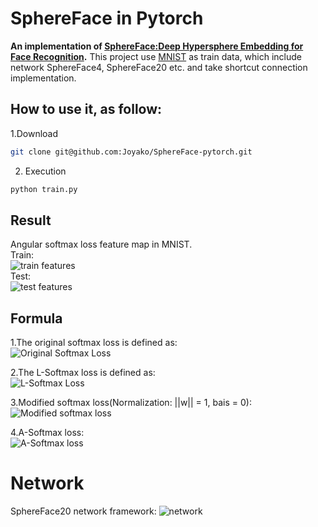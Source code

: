 # SphereFace in Pytorch

**An implementation of [SphereFace:Deep Hypersphere Embedding for Face Recognition](https://arxiv.org/abs/1704.08063).**
This project use [MNIST](https://github.com/Joyako/SphereFace-pytorch/tree/master/data/MNIST) as train data, which include 
network SphereFace4, SphereFace20 etc. and take shortcut connection implementation.

## How to use it, as follow:
1.Download
```bash
git clone git@github.com:Joyako/SphereFace-pytorch.git
```
    
2. Execution
```bash
python train.py
```

## Result
Angular softmax loss feature map in MNIST.  
Train:  
![train features](https://github.com/Joyako/SphereFace-pytorch/blob/master/data/train/train_features.gif)  
Test:  
![test features](https://github.com/Joyako/SphereFace-pytorch/blob/master/data/test/test_features.gif)


## Formula
1.The original softmax loss is defined as:  
![Original Softmax Loss](https://github.com/Joyako/SphereFace-pytorch/blob/master/data/formalu/Screen%20Shot%202019-03-31%20at%2011.29.07%20AM.png)

2.The L-Softmax loss is defined as:  
![L-Softmax Loss](https://github.com/Joyako/SphereFace-pytorch/blob/master/data/formalu/Screen%20Shot%202019-03-31%20at%2011.46.53%20AM.png)

3.Modified softmax loss(Normalization: ||w|| = 1, bais = 0):  
![Modified softmax loss](https://github.com/Joyako/SphereFace-pytorch/blob/master/data/formalu/Screen%20Shot%202019-03-31%20at%2011.51.41%20AM.png)

4.A-Softmax loss:  
![A-Softmax loss](https://github.com/Joyako/SphereFace-pytorch/blob/master/data/formalu/Screen%20Shot%202019-03-31%20at%2011.55.58%20AM.png)

# Network
SphereFace20 network framework:
![network](https://github.com/Joyako/SphereFace-pytorch/blob/master/data/sphereface20.png)